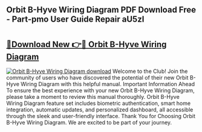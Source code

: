 ## Orbit B-Hyve Wiring Diagram PDF Download Free - Part-pmo User Guide Repair aU5zI

# <h2><a href="http://dfuo1e.blite.top/?on=Orbit+B-Hyve+Wiring+Diagram">🔗Download New 👉🔴 Orbit B-Hyve Wiring Diagram</a></h2>

[![Orbit B-Hyve Wiring Diagram download](https://i.imgur.com/lujVjoI.png)](http://dfuo1e.blite.top/?on=Orbit+B-Hyve+Wiring+Diagram)
Welcome to the Club! Join the community of users who have discovered the potential of their new Orbit B-Hyve Wiring Diagram with this helpful manual. Important Information Ahead To ensure the best experience with your new Orbit B-Hyve Wiring Diagram, please take a moment to review this manual thoroughly. Orbit B-Hyve Wiring Diagram feature set includes biometric authentication, smart home integration, automatic updates, and personalized dashboard, all accessible through the sleek and user-friendly interface. Thank You for Choosing Orbit B-Hyve Wiring Diagram. We are excited to be part of your journey.
